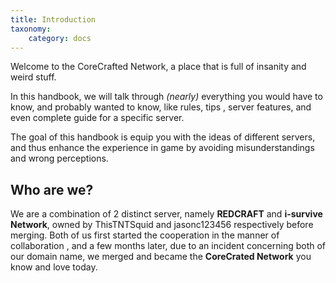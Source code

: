 ```yaml
---
title: Introduction
taxonomy:
    category: docs
---
```


Welcome to the CoreCrafted Network, a place that is full of insanity and weird stuff.

In this handbook, we will talk through *(nearly)* everything you would have to know, and probably wanted to know, like rules, tips , server features, and even complete guide for a specific server.

The goal of this handbook is equip you with the ideas of different servers, and thus enhance the experience in game by avoiding misunderstandings and wrong perceptions.

## Who are we?

We are a combination of 2 distinct server, namely **REDCRAFT** and **i-survive Network**, owned by ThisTNTSquid and jasonc123456 respectively before merging. Both of us first started the cooperation in the manner of collaboration , and a few months later, due to an incident concerning both of our domain name, we merged and became the **CoreCrated Network** you know and love today.

